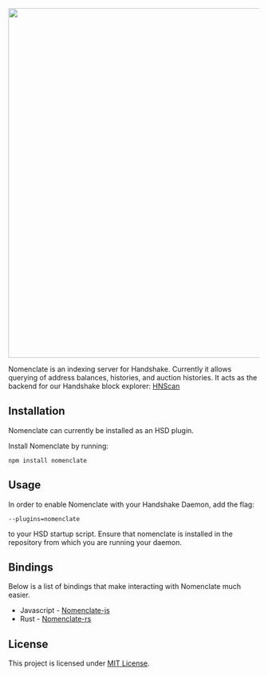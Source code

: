 <img src="https://user-images.githubusercontent.com/9666345/49334234-9f38cf00-f596-11e8-9808-f16f75dd1bf7.png" width="700" >

Nomenclate is an indexing server for Handshake. Currently it allows querying of address balances, histories, and auction histories. It acts as the backend for our Handshake block explorer: [HNScan](https://hnscan.com)


## Installation

Nomenclate can currently be installed as an HSD plugin.

Install Nomenclate by running:

    npm install nomenclate


## Usage

In order to enable Nomenclate with your Handshake Daemon, add the flag:

    --plugins=nomenclate

to your HSD startup script. Ensure that nomenclate is installed in the repository from which
you are running your daemon.

## Bindings

Below is a list of bindings that make interacting with Nomenclate much easier.

- Javascript - [Nomenclate-js](https://github.com/HandshakeAlliance/nomenclate-js)
- Rust - [Nomenclate-rs](https://github.com/HandshakeAlliance/nomenclate-rs)


## License

This project is licensed under [MIT License](/LICENSE).





